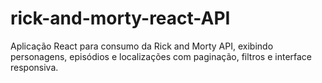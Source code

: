 # rick-and-morty-react-API
Aplicação React para consumo da Rick and Morty API, exibindo personagens, episódios e localizações com paginação, filtros e interface responsiva.
